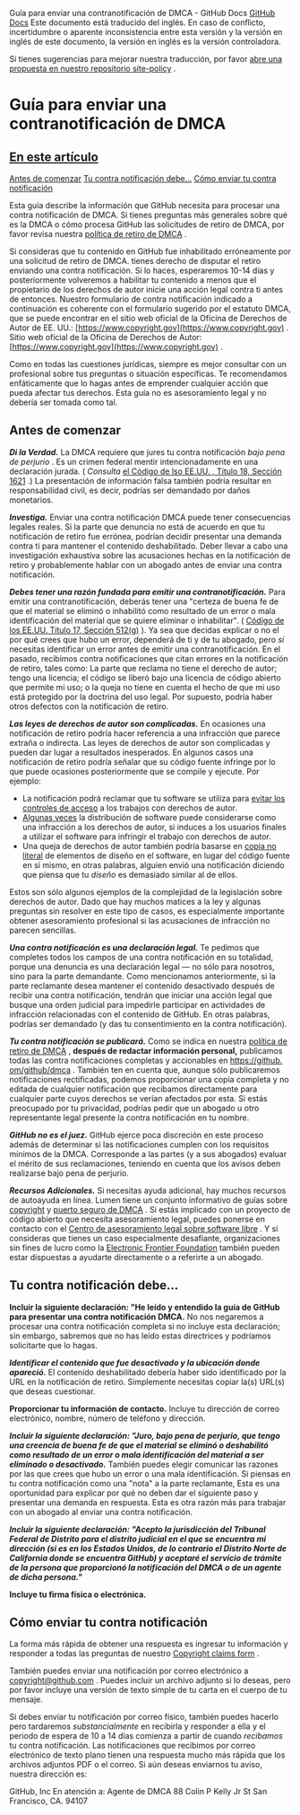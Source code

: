 Guía para enviar una contranotificación de DMCA - GitHub Docs
[GitHub Docs](/es)
Este documento está traducido del inglés. En caso de conflicto, incertidumbre o aparente inconsistencia entre esta versión y la versión en inglés de este documento, la versión en inglés es la versión controladora.

Si tienes sugerencias para mejorar nuestra traducción, por favor
[abre una propuesta en nuestro repositorio site-policy](https://github.com/github/site-policy/issues)
.

# Guía para enviar una contranotificación de DMCA

## [En este artículo](/github/site-policy/guide-to-submitting-a-dmca-counter-notice#in-this-article)
[Antes de comenzar](#before-you-start)
[Tu contra notificación debe...](#your-counter-notice-must)
[Cómo enviar tu contra notificación](#how-to-submit-your-counter-notice)

Esta guía describe la información que GitHub necesita para procesar una contra notificación de DMCA. Si tienes preguntas más generales sobre qué es la DMCA o cómo procesa GitHub las solicitudes de retiro de DMCA, por favor revisa nuestra
[política de retiro de DMCA](/es/articles/dmca-takedown-policy)
.

Si consideras que tu contenido en GitHub fue inhabilitado erróneamente por una solicitud de retiro de DMCA. tienes derecho de disputar el retiro enviando una contra notificación. Si lo haces, esperaremos 10-14 días y posteriormente volveremos a habilitar tu contenido a menos que el propietario de los derechos de autor inicie una acción legal contra ti antes de entonces. Nuestro formulario de contra notificación indicado a continuación es coherente con el formulario sugerido por el estatuto DMCA, que se puede encontrar en el sitio web oficial de la Oficina de Derechos de Autor de EE. UU.:
[https://www.copyright.gov](https://www.copyright.gov)
. Sitio web oficial de la Oficina de Derechos de Autor:
[https://www.copyright.gov](https://www.copyright.gov)
.

Como en todas las cuestiones jurídicas, siempre es mejor consultar con un profesional sobre tus preguntas o situación específicas. Te recomendamos enfáticamente que lo hagas antes de emprender cualquier acción que pueda afectar tus derechos. Esta guía no es asesoramiento legal y no debería ser tomada como tal.

## Antes de comenzar

***Di la Verdad.***
La DMCA requiere que jures tu contra notificación
*bajo pena de perjurio*
. Es un crimen federal mentir intencionadamente en una declaración jurada. (
*Consulta*
[el Código de lso EE.UU. , Título 18, Sección 1621](https://www.gpo.gov/fdsys/pkg/USCODE-2011-title18/html/USCODE-2011-title18-partI-chap79-sec1621.htm)
.) La presentación de información falsa también podría resultar en responsabilidad civil, es decir, podrías ser demandado por daños monetarios.

***Investiga.***
Enviar una contra notificación DMCA puede tener consecuencias legales reales. Si la parte que denuncia no está de acuerdo en que tu notificación de retiro fue errónea, podrían decidir presentar una demanda contra ti para mantener el contenido deshabilitado. Deber llevar a cabo una investigación exhaustiva sobre las acusaciones hechas en la notificación de retiro y probablemente hablar con un abogado antes de enviar una contra notificación.

***Debes tener una razón fundada para emitir una contranotificación.***
Para emitir una contranotificación, deberás tener una "certeza de buena fe de que el material se eliminó o inhabilitó como resultado de un error o mala identificación del material que se quiere eliminar o inhabilitar". (
[Código de los EE.UU. Título 17, Sección 512(g)](https://www.copyright.gov/title17/92chap5.html#512)
). Ya sea que decidas explicar o no el por qué crees que hubo un error, dependerá de ti y de tu abogado, pero
*sí*
necesitas identificar un error antes de emitir una contranotificación. En el pasado, recibimos contra notificaciones que citan errores en la notificación de retiro, tales como: La parte que reclama no tiene el derecho de autor; tengo una licencia; el código se liberó bajo una licencia de código abierto que permite mi uso; o la queja no tiene en cuenta el hecho de que mi uso está protegido por la doctrina del uso legal. Por supuesto, podría haber otros defectos con la notificación de retiro.

***Las leyes de derechos de autor son complicadas.***
En ocasiones una notificación de retiro podría hacer referencia a una infracción que parece extraña o indirecta. Las leyes de derechos de autor son complicadas y pueden dar lugar a resultados inesperados. En algunos casos una notificación de retiro podría señalar que su código fuente infringe por lo que puede ocasiones posteriormente que se compile y ejecute. Por ejemplo:

- La notificación podrá reclamar que tu software se utiliza para
[evitar los controles de acceso](https://www.copyright.gov/title17/92chap12.html)
a los trabajos con derechos de autor.
- [Algunas veces](https://www.copyright.gov/docs/mgm/)
la distribución de software puede considerarse como una infracción a los derechos de autor, si induces a los usuarios finales a utilizar el software para infringir el trabajo con derechos de autor.
- Una queja de derechos de autor también podría basarse en
[copia no literal](https://en.wikipedia.org/wiki/Substantial_similarity)
de elementos de diseño en el software, en lugar del código fuente en sí mismo, en otras palabras, alguien envió una notificación diciendo que piensa que tu
*diseño*
es demasiado similar al de ellos.

Estos son sólo algunos ejemplos de la complejidad de la legislación sobre derechos de autor. Dado que hay muchos matices a la ley y algunas preguntas sin resolver en este tipo de casos, es especialmente importante obtener asesoramiento profesional si las acusaciones de infracción no parecen sencillas.

***Una contra notificación es una declaración legal.***
Te pedimos que completes todos los campos de una contra notificación en su totalidad, porque una denuncia es una declaración legal — no sólo para nosotros, sino para la parte demandante. Como mencionamos anteriormente, si la parte reclamante desea mantener el contenido desactivado después de recibir una contra notificación, tendrán que iniciar una acción legal que busque una orden judicial para impedirle participar en actividades de infracción relacionadas con el contenido de GitHub. En otras palabras, podrías ser demandado (y das tu consentimiento en la contra notificación).

***Tu contra notificación se publicará.***
Como se indica en nuestra
[política de retiro de DMCA](/es/articles/dmca-takedown-policy#d-transparency)
,
**después de redactar información personal,**
publicamos todas las contra notificaciones completas y accionables en
[https://github. om/github/dmca](https://github.com/github/dmca)
. También ten en cuenta que, aunque sólo publicaremos notificaciones rectificadas, podemos proporcionar una copia completa y no editada de cualquier notificación que recibamos directamente para cualquier parte cuyos derechos se verían afectados por esta. Si estás preocupado por tu privacidad, podrías pedir que un abogado u otro representante legal presente la contra notificación en tu nombre.

***GitHub no es el juez.***
GitHub ejerce poca discreción en este proceso además de determinar si las notificaciones cumplen con los requisitos mínimos de la DMCA. Corresponde a las partes (y a sus abogados) evaluar el mérito de sus reclamaciones, teniendo en cuenta que los avisos deben realizarse bajo pena de perjurio.

***Recursos Adicionales.***
Si necesitas ayuda adicional, hay muchos recursos de autoayuda en línea. Lumen tiene un conjunto informativo de guías sobre
[copyright](https://www.lumendatabase.org/topics/5)
y
[puerto seguro de DMCA](https://www.lumendatabase.org/topics/14)
. Si estás implicado con un proyecto de código abierto que necesita asesoramiento legal, puedes ponerse en contacto con el
[Centro de asesoramiento legal sobre software libre](https://www.softwarefreedom.org/about/contact/)
. Y si consideras que tienes un caso especialmente desafiante, organizaciones sin fines de lucro como la
[Electronic Frontier Foundation](https://www.eff.org/pages/legal-assistance)
también pueden estar dispuestas a ayudarte directamente o a referirte a un abogado.

## Tu contra notificación debe...

**Incluir la siguiente declaración: "He leído y entendido la guía de GitHub para presentar una contra notificación DMCA.**
No nos negaremos a procesar una contra notificación completa si no incluye esta declaración; sin embargo, sabremos que no has leído estas directrices y podríamos solicitarte que lo hagas.

***Identificar el contenido que fue desactivado y la ubicación donde apareció.***
El contenido deshabilitado debería haber sido identificado por la URL en la notificación de retiro. Simplemente necesitas copiar la(s) URL(s) que deseas cuestionar.

**Proporcionar tu información de contacto.**
Incluye tu dirección de correo electrónico, nombre, número de teléfono y dirección.

***Incluir la siguiente declaración: "Juro, bajo pena de perjurio, que tengo una creencia de buena fe de que el material se eliminó o deshabilitó como resultado de un error o mala identificación del material a ser eliminado o desactivado.***
También puedes elegir comunicar las razones por las que crees que hubo un error o una mala identificación. Si piensas en tu contra notificación como una "nota" a la parte reclamante, Esta es una oportunidad para explicar por qué no deben dar el siguiente paso y presentar una demanda en respuesta. Esta es otra razón más para trabajar con un abogado al enviar una contra notificación.

***Incluir la siguiente declaración: "Acepto la jurisdicción del Tribunal Federal de Distrito para el distrito judicial en el que se encuentra mi dirección (si es en los Estados Unidos, de lo contrario el Distrito Norte de California donde se encuentra GitHub) y aceptaré el servicio de trámite de la persona que proporcionó la notificación del DMCA o de un agente de dicha persona."***

**Incluye tu firma física o electrónica.**

## Cómo enviar tu contra notificación

La forma más rápida de obtener una respuesta es ingresar tu información y responder a todas las preguntas de nuestro
[Copyright claims form](https://github.com/contact/dmca)
.

También puedes enviar una notificación por correo electrónico a
[copyright@github.com](mailto:copyright@github.com)
. Puedes incluir un archivo adjunto si lo deseas, pero por favor incluye una versión de texto simple de tu carta en el cuerpo de tu mensaje.

Si debes enviar tu notificación por correo físico, también puedes hacerlo pero tardaremos
*substancialmente*
en recibirla y responder a ella y el periodo de espera de 10 a 14 días comienza a partir de cuando
*recibamos*
tu contra notificación. Las notificaciones que recibimos por correo electrónico de texto plano tienen una respuesta mucho más rápida que los archivos adjuntos PDF o el correo. Si aún deseas enviarnos tu aviso, nuestra dirección es:

GitHub, Inc
En atención a: Agente de DMCA
88 Colin P Kelly Jr St
San Francisco, CA. 94107
